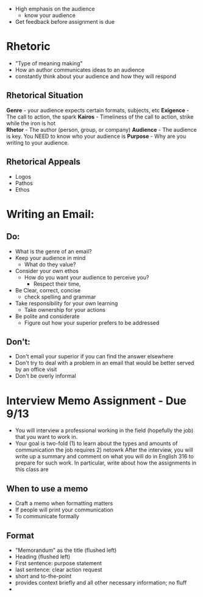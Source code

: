 - High emphasis on the audience
	- know your audience
- Get feedback before assignment  is due 

# Rhetoric
- "Type of meaning making"
- How an author communicates ideas to an audience 
- constantly think about your audience and how they will respond 

## Rhetorical Situation
**Genre** - your audience expects certain formats, subjects, etc
**Exigence** - The call to action, the spark
**Kairos** - Timeliness of the call to action, strike while the iron is hot  
**Rhetor** - The author (person, group, or company) 
**Audience** - The audience is key. You NEED to know who your audience is
**Purpose** - Why are you writing to your audience. 

## Rhetorical Appeals 
- Logos
- Pathos
- Ethos

# Writing an Email: 
## Do:
- What is the genre of an email?
- Keep your audience in mind
	- What do they value?
- Consider your own ethos 
	- How do you want your audience to perceive you? 
		- Respect their time, 
- Be Clear, correct, concise
	- check spelling and grammar
- Take responsibility for your own learning
	- Take ownership for your actions
- Be polite and considerate 
	- Figure out how your superior prefers to be addressed
## Don't:
- Don't email your superior if you can find the answer elsewhere
- Don't try to deal with a problem in an email that would be better served by an office visit
- Don't be overly informal

# Interview Memo Assignment  - Due 9/13
- You will interview a professional working in the field (hopefully the job) that you want to work in.
- Your goal is two-fold (1) to learn about the types and amounts of communication the job requires 2) netowrk
After the interview, you will write up a summary and comment on what you will do in English 316 to prepare for such work. In particular, write about how the assignments in this class are

## When to use a memo
- Craft a memo when formatting matters
- If people will print your communication
- To communicate formally


## Format
- "Memorandum" as the title (flushed left)
- Heading (flushed left)
- First sentence: purpose statement
- last sentence: clear action request
- short and to-the-point
- provides context briefly and all other necessary information; no fluff
- 